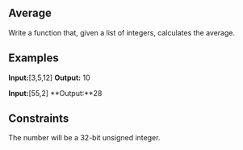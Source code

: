## Average
Write a function that, given a list of integers, calculates the average.

## Examples
**Input:**[3,5,12]
**Output:** 10

**Input:**[55,2]
**Output:**28

## Constraints
The number will be a 32-bit unsigned integer. 






